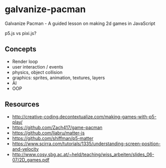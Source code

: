 # galvanize-pacman
Galvanize Pacman - A guided lesson on making 2d games in JavaScript

p5.js vs pixi.js?

## Concepts
  - Render loop
  - user interaction / events
  - physics, object collision
  - graphics: sprites, animation, textures, layers
  - AI
  - OOP

## Resources
  - http://creative-coding.decontextualize.com/making-games-with-p5-play/
  - https://github.com/Zach417/game-pacman
  - https://github.com/liabru/matter-js
  - https://github.com/shiffman/p5-matter
  - https://www.scirra.com/tutorials/1335/understanding-screen-position-and-velocity
  - http://www.cosy.sbg.ac.at/~held/teaching/wiss_arbeiten/slides_06-07/2D_games.pdf
